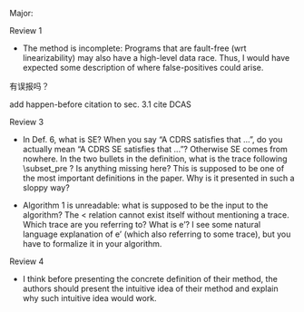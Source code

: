 Major:

Review 1
- The method is incomplete: Programs that are fault-free (wrt linearizability) may also have a high-level data race. Thus, I would have expected some description of where false-positives could arise.

有误报吗？

add happen-before citation to sec. 3.1
cite DCAS


Review 3

- In Def. 6, what is SE? When you say “A CDRS satisfies that ...”, do you actually mean “A CDRS SE satisfies that ...”? Otherwise SE comes from nowhere. In the two bullets in the definition, what is the trace following \subset_pre ? Is anything missing here? This is supposed to be one of the most important definitions in the paper. Why is it presented in such a sloppy way?


- Algorithm 1 is unreadable: what is supposed to be the input to the algorithm? The < relation cannot exist itself without mentioning a trace.
Which trace are you referring to? What is e’? I see some natural language explanation of e’ (which also referring to some trace), but you have to formalize it in your algorithm.

Review 4

- I think before presenting the concrete definition of their method, the authors should present the intuitive idea of their method and explain why such intuitive idea would work.

